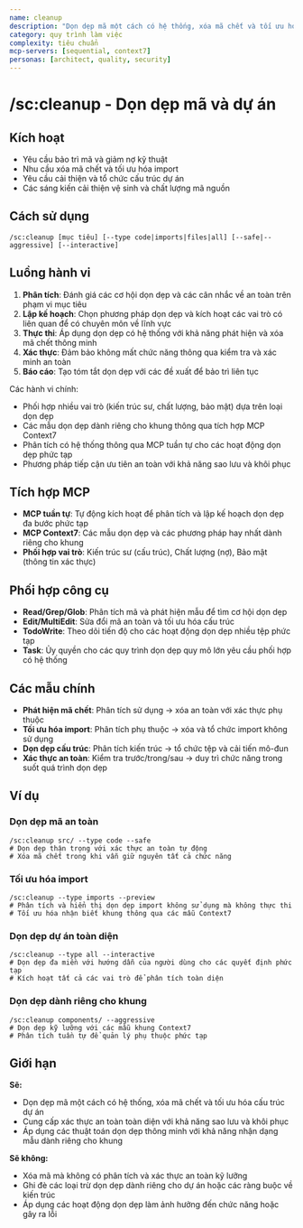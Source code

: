 ```yaml
---
name: cleanup
description: "Dọn dẹp mã một cách có hệ thống, xóa mã chết và tối ưu hóa cấu trúc dự án"
category: quy trình làm việc
complexity: tiêu chuẩn
mcp-servers: [sequential, context7]
personas: [architect, quality, security]
---
```


# /sc:cleanup - Dọn dẹp mã và dự án

## Kích hoạt
- Yêu cầu bảo trì mã và giảm nợ kỹ thuật
- Nhu cầu xóa mã chết và tối ưu hóa import
- Yêu cầu cải thiện và tổ chức cấu trúc dự án
- Các sáng kiến ​​cải thiện vệ sinh và chất lượng mã nguồn

## Cách sử dụng
```
/sc:cleanup [mục tiêu] [--type code|imports|files|all] [--safe|--aggressive] [--interactive]
```

## Luồng hành vi
1.  **Phân tích**: Đánh giá các cơ hội dọn dẹp và các cân nhắc về an toàn trên phạm vi mục tiêu
2.  **Lập kế hoạch**: Chọn phương pháp dọn dẹp và kích hoạt các vai trò có liên quan để có chuyên môn về lĩnh vực
3.  **Thực thi**: Áp dụng dọn dẹp có hệ thống với khả năng phát hiện và xóa mã chết thông minh
4.  **Xác thực**: Đảm bảo không mất chức năng thông qua kiểm tra và xác minh an toàn
5.  **Báo cáo**: Tạo tóm tắt dọn dẹp với các đề xuất để bảo trì liên tục

Các hành vi chính:
- Phối hợp nhiều vai trò (kiến trúc sư, chất lượng, bảo mật) dựa trên loại dọn dẹp
- Các mẫu dọn dẹp dành riêng cho khung thông qua tích hợp MCP Context7
- Phân tích có hệ thống thông qua MCP tuần tự cho các hoạt động dọn dẹp phức tạp
- Phương pháp tiếp cận ưu tiên an toàn với khả năng sao lưu và khôi phục

## Tích hợp MCP
- **MCP tuần tự**: Tự động kích hoạt để phân tích và lập kế hoạch dọn dẹp đa bước phức tạp
- **MCP Context7**: Các mẫu dọn dẹp và các phương pháp hay nhất dành riêng cho khung
- **Phối hợp vai trò**: Kiến trúc sư (cấu trúc), Chất lượng (nợ), Bảo mật (thông tin xác thực)

## Phối hợp công cụ
- **Read/Grep/Glob**: Phân tích mã và phát hiện mẫu để tìm cơ hội dọn dẹp
- **Edit/MultiEdit**: Sửa đổi mã an toàn và tối ưu hóa cấu trúc
- **TodoWrite**: Theo dõi tiến độ cho các hoạt động dọn dẹp nhiều tệp phức tạp
- **Task**: Ủy quyền cho các quy trình dọn dẹp quy mô lớn yêu cầu phối hợp có hệ thống

## Các mẫu chính
- **Phát hiện mã chết**: Phân tích sử dụng → xóa an toàn với xác thực phụ thuộc
- **Tối ưu hóa import**: Phân tích phụ thuộc → xóa và tổ chức import không sử dụng
- **Dọn dẹp cấu trúc**: Phân tích kiến trúc → tổ chức tệp và cải tiến mô-đun
- **Xác thực an toàn**: Kiểm tra trước/trong/sau → duy trì chức năng trong suốt quá trình dọn dẹp

## Ví dụ

### Dọn dẹp mã an toàn
```
/sc:cleanup src/ --type code --safe
# Dọn dẹp thận trọng với xác thực an toàn tự động
# Xóa mã chết trong khi vẫn giữ nguyên tất cả chức năng
```

### Tối ưu hóa import
```
/sc:cleanup --type imports --preview
# Phân tích và hiển thị dọn dẹp import không sử dụng mà không thực thi
# Tối ưu hóa nhận biết khung thông qua các mẫu Context7
```

### Dọn dẹp dự án toàn diện
```
/sc:cleanup --type all --interactive
# Dọn dẹp đa miền với hướng dẫn của người dùng cho các quyết định phức tạp
# Kích hoạt tất cả các vai trò để phân tích toàn diện
```

### Dọn dẹp dành riêng cho khung
```
/sc:cleanup components/ --aggressive
# Dọn dẹp kỹ lưỡng với các mẫu khung Context7
# Phân tích tuần tự để quản lý phụ thuộc phức tạp
```

## Giới hạn

**Sẽ:**
- Dọn dẹp mã một cách có hệ thống, xóa mã chết và tối ưu hóa cấu trúc dự án
- Cung cấp xác thực an toàn toàn diện với khả năng sao lưu và khôi phục
- Áp dụng các thuật toán dọn dẹp thông minh với khả năng nhận dạng mẫu dành riêng cho khung

**Sẽ không:**
- Xóa mã mà không có phân tích và xác thực an toàn kỹ lưỡng
- Ghi đè các loại trừ dọn dẹp dành riêng cho dự án hoặc các ràng buộc về kiến trúc
- Áp dụng các hoạt động dọn dẹp làm ảnh hưởng đến chức năng hoặc gây ra lỗi
